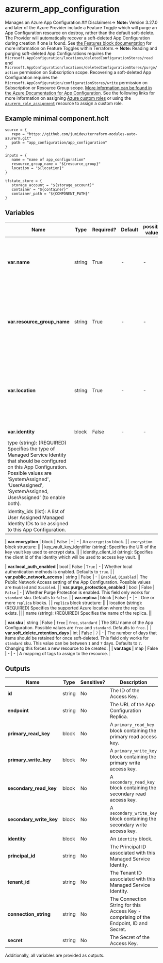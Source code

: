 # azurerm_app_configuration

Manages an Azure App Configuration.## Disclaimers-> **Note:** Version 3.27.0 and later of the Azure Provider include a Feature Toggle which will purge an App Configuration resource on destroy, rather than the default soft-delete. The Provider will automatically recover a soft-deleted App Configuration during creation if one is found. See [the Features block documentation](https://registry.terraform.io/providers/hashicorp/azurerm/latest/docs/guides/features-block) for more information on Feature Toggles within Terraform.-> **Note:** Reading and purging soft-deleted App Configurations requires the `Microsoft.AppConfiguration/locations/deletedConfigurationStores/read` and `Microsoft.AppConfiguration/locations/deletedConfigurationStores/purge/action` permission on Subscription scope. Recovering a soft-deleted App Configuration requires the `Microsoft.AppConfiguration/configurationStores/write` permission on Subscription or Resource Group scope. [More information can be found in the Azure Documentation for App Configuration](https://learn.microsoft.com/en-us/azure/azure-app-configuration/concept-soft-delete#permissions-to-recover-a-deleted-store). See the following links for more information on assigning [Azure custom roles](https://learn.microsoft.com/en-us/azure/role-based-access-control/custom-roles) or using the [`azurerm_role_assignment`](https://registry.terraform.io/providers/hashicorp/azurerm/latest/docs/resources/role_assignment) resource to assign a custom role.

## Example minimal component.hclt

```hcl
source = {
   repo = "https://github.com/jumidev/terraform-modules-auto-azurerm.git" 
   path = "app_configuration/app_configuration" 
}

inputs = {
   name = "name of app_configuration" 
   resource_group_name = "${resource_group}" 
   location = "${location}" 
}

tfstate_store = {
   storage_account = "${storage_account}" 
   container = "${container}" 
   container_path = "${COMPONENT_PATH}" 
}

```

## Variables

| Name | Type | Required? |  Default  |  possible values |  Description |
| ---- | ---- | --------- |  ----------- | ----------- | ----------- |
| **var.name** | string | True | -  |  -  |  Specifies the name of the App Configuration. Changing this forces a new resource to be created. | 
| **var.resource_group_name** | string | True | -  |  -  |  The name of the resource group in which to create the App Configuration. Changing this forces a new resource to be created. | 
| **var.location** | string | True | -  |  -  |  Specifies the supported Azure location where the resource exists. Changing this forces a new resource to be created. | 
| **var.identity** | block | False | -  |  -  |  An `identity` block. | | `identity` block structure: || 
|   type (string): (REQUIRED) Specifies the type of Managed Service Identity that should be configured on this App Configuration. Possible values are 'SystemAssigned', 'UserAssigned', 'SystemAssigned, UserAssigned' (to enable both). ||
|   identity_ids (list): A list of User Assigned Managed Identity IDs to be assigned to this App Configuration. ||

| **var.encryption** | block | False | -  |  -  |  An `encryption` block. | | `encryption` block structure: || 
|   key_vault_key_identifier (string): Specifies the URI of the key vault key used to encrypt data. ||
|   identity_client_id (string): Specifies the client id of the identity which will be used to access key vault. ||

| **var.local_auth_enabled** | bool | False | `True`  |  -  |  Whether local authentication methods is enabled. Defaults to `true`. | 
| **var.public_network_access** | string | False | -  |  `Enabled`, `Disabled`  |  The Public Network Access setting of the App Configuration. Possible values are `Enabled` and `Disabled`. | 
| **var.purge_protection_enabled** | bool | False | `False`  |  -  |  Whether Purge Protection is enabled. This field only works for `standard` sku. Defaults to `false`. | 
| **var.replica** | block | False | -  |  -  |  One or more `replica` blocks. | | `replica` block structure: || 
|   location (string): (REQUIRED) Specifies the supported Azure location where the replica exists. ||
|   name (string): (REQUIRED) Specifies the name of the replica. ||

| **var.sku** | string | False | `free`  |  `free`, `standard`  |  The SKU name of the App Configuration. Possible values are `free` and `standard`. Defaults to `free`. | 
| **var.soft_delete_retention_days** | int | False | `7`  |  -  |  The number of days that items should be retained for once soft-deleted. This field only works for `standard` sku. This value can be between `1` and `7` days. Defaults to `7`. Changing this forces a new resource to be created. | 
| **var.tags** | map | False | -  |  -  |  A mapping of tags to assign to the resource. | 



## Outputs

| Name | Type | Sensitive? | Description |
| ---- | ---- | --------- | --------- |
| **id** | string | No  | The ID of the Access Key. | 
| **endpoint** | string | No  | The URL of the App Configuration Replica. | 
| **primary_read_key** | block | No  | A `primary_read_key` block containing the primary read access key. | 
| **primary_write_key** | block | No  | A `primary_write_key` block containing the primary write access key. | 
| **secondary_read_key** | block | No  | A `secondary_read_key` block containing the secondary read access key. | 
| **secondary_write_key** | block | No  | A `secondary_write_key` block containing the secondary write access key. | 
| **identity** | block | No  | An `identity` block. | 
| **principal_id** | string | No  | The Principal ID associated with this Managed Service Identity. | 
| **tenant_id** | string | No  | The Tenant ID associated with this Managed Service Identity. | 
| **connection_string** | string | No  | The Connection String for this Access Key - comprising of the Endpoint, ID and Secret. | 
| **secret** | string | No  | The Secret of the Access Key. | 

Additionally, all variables are provided as outputs.
